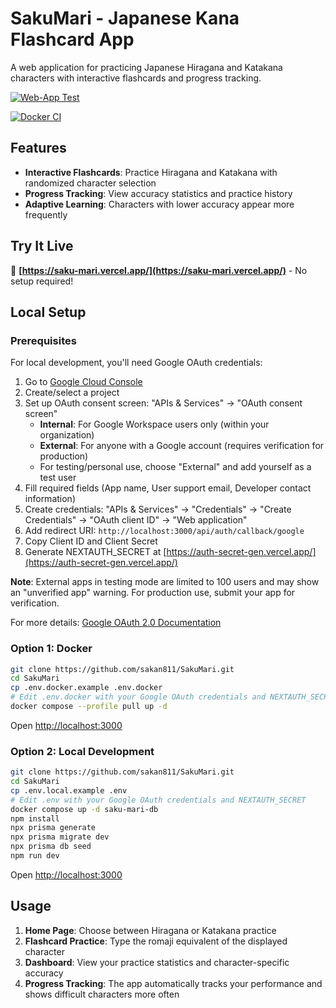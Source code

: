 # SakuMari - Japanese Kana Flashcard App

A web application for practicing Japanese Hiragana and Katakana characters with interactive flashcards and progress tracking.

[![Web-App Test](https://github.com/sakan811/kana-flashcard-web-app/actions/workflows/test-app.yml/badge.svg)](https://github.com/sakan811/kana-flashcard-web-app/actions/workflows/test-app.yml)

[![Docker CI](https://github.com/sakan811/kana-flashcard-web-app/actions/workflows/docker-ci.yml/badge.svg)](https://github.com/sakan811/kana-flashcard-web-app/actions/workflows/docker-ci.yml)

## Features

- **Interactive Flashcards**: Practice Hiragana and Katakana with randomized character selection
- **Progress Tracking**: View accuracy statistics and practice history
- **Adaptive Learning**: Characters with lower accuracy appear more frequently

## Try It Live

🚀 **[https://saku-mari.vercel.app/](https://saku-mari.vercel.app/)** - No setup required!

## Local Setup

### Prerequisites

For local development, you'll need Google OAuth credentials:

1. Go to [Google Cloud Console](https://console.cloud.google.com/)
2. Create/select a project
3. Set up OAuth consent screen: "APIs & Services" → "OAuth consent screen"
   - **Internal**: For Google Workspace users only (within your organization)
   - **External**: For anyone with a Google account (requires verification for production)
   - For testing/personal use, choose "External" and add yourself as a test user
4. Fill required fields (App name, User support email, Developer contact information)
5. Create credentials: "APIs & Services" → "Credentials" → "Create Credentials" → "OAuth client ID" → "Web application"
6. Add redirect URI: `http://localhost:3000/api/auth/callback/google`
7. Copy Client ID and Client Secret
8. Generate NEXTAUTH_SECRET at [https://auth-secret-gen.vercel.app/](https://auth-secret-gen.vercel.app/)

**Note**: External apps in testing mode are limited to 100 users and may show an "unverified app" warning. For production use, submit your app for verification.

For more details: [Google OAuth 2.0 Documentation](https://developers.google.com/identity/protocols/oauth2)

### Option 1: Docker

```bash
git clone https://github.com/sakan811/SakuMari.git
cd SakuMari
cp .env.docker.example .env.docker
# Edit .env.docker with your Google OAuth credentials and NEXTAUTH_SECRET
docker compose --profile pull up -d
```

Open <http://localhost:3000>

### Option 2: Local Development

```bash
git clone https://github.com/sakan811/SakuMari.git
cd SakuMari
cp .env.local.example .env
# Edit .env with your Google OAuth credentials and NEXTAUTH_SECRET
docker compose up -d saku-mari-db
npm install
npx prisma generate
npx prisma migrate dev
npx prisma db seed
npm run dev
```

Open <http://localhost:3000>

## Usage

1. **Home Page**: Choose between Hiragana or Katakana practice
2. **Flashcard Practice**: Type the romaji equivalent of the displayed character
3. **Dashboard**: View your practice statistics and character-specific accuracy
4. **Progress Tracking**: The app automatically tracks your performance and shows difficult characters more often
